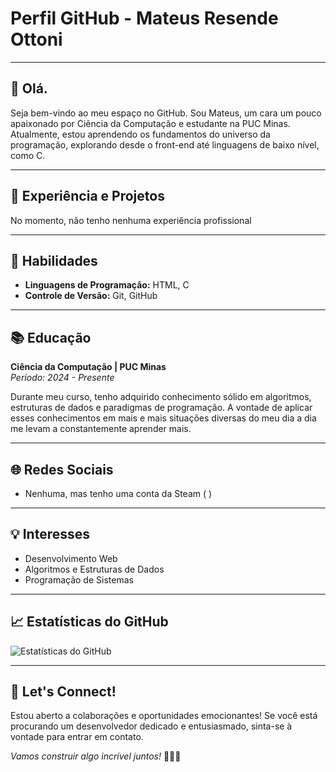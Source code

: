 # Perfil GitHub - Mateus Resende Ottoni

---

## 👋 Olá.

Seja bem-vindo ao meu espaço no GitHub. Sou Mateus, um cara um pouco apaixonado por Ciência da Computação e estudante na PUC Minas. Atualmente, estou aprendendo os fundamentos do universo da programação, explorando desde o front-end até linguagens de baixo nível, como C.

---

## 💼 Experiência e Projetos

No momento, não tenho nenhuma experiência profissional

---

## 🚀 Habilidades

- **Linguagens de Programação:** HTML, C
- **Controle de Versão:** Git, GitHub

---

## 📚 Educação

**Ciência da Computação | PUC Minas**  
*Período: 2024 - Presente*

Durante meu curso, tenho adquirido conhecimento sólido em algoritmos, estruturas de dados e paradigmas de programação. A vontade de aplicar esses conhecimentos em mais e mais situações diversas do meu dia a dia me levam a constantemente aprender mais.

---

## 🌐 Redes Sociais

- Nenhuma, mas tenho uma conta da Steam ( )

---

## 💡 Interesses

- Desenvolvimento Web
- Algoritmos e Estruturas de Dados
- Programação de Sistemas

---

## 📈 Estatísticas do GitHub

![Estatísticas do GitHub](URL_DA_IMAGEM)

---

## 🤝 Let's Connect!

Estou aberto a colaborações e oportunidades emocionantes! Se você está procurando um desenvolvedor dedicado e entusiasmado, sinta-se à vontade para entrar em contato.

*Vamos construir algo incrível juntos!* 👨‍💻✨
